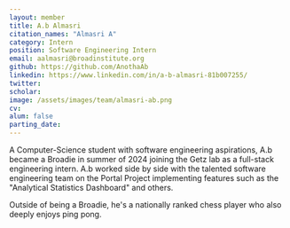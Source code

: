 ```yaml
---
layout: member
title: A.b Almasri
citation_names: "Almasri A"
category: Intern
position: Software Engineering Intern
email: aalmasri@broadinstitute.org
github: https://github.com/AnothaAb
linkedin: https://www.linkedin.com/in/a-b-almasri-81b007255/
twitter: 
scholar: 
image: /assets/images/team/almasri-ab.png
cv:
alum: false
parting_date: 
---
```


A Computer-Science student with software engineering aspirations, A.b became a Broadie in summer of 2024 joining the Getz lab as a full-stack engineering intern. A.b worked side by side with the talented software engineering team on the Portal Project implementing features such as the "Analytical Statistics Dashboard" and others. 

Outside of being a Broadie, he's a nationally ranked chess player who also deeply enjoys ping pong.
